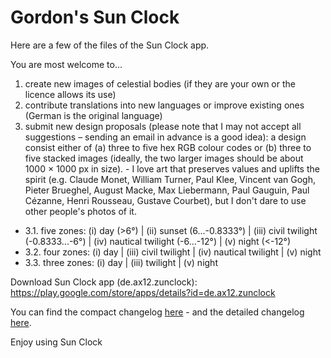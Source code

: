 # Gordon's Sun Clock

Here are a few of the files of the Sun Clock app. 

You are most welcome to... 

1. create new images of celestial bodies (if they are your own or the licence allows its use)
2. contribute translations into new languages or improve existing ones (German is the original language)  
3. submit new design proposals (please note that I may not accept all suggestions – sending an email in advance is a good idea): a design consist either of (a) three to five hex RGB colour codes or (b) three to five stacked images (ideally, the two larger images should be about 1000 × 1000 px in size). - I love art that preserves values and uplifts the spirit (e.g. Claude Monet, William Turner, Paul Klee, Vincent van Gogh, Pieter Brueghel, August Macke, Max Liebermann, Paul Gauguin, Paul Cézanne, Henri Rousseau, Gustave Courbet), but I don't dare to use other people's photos of it. 
- 3.1. five zones: (i) day (>6°) | (ii) sunset (6...-0.8333°) | (iii) civil twilight (-0.8333...-6°) | (iv) nautical twilight (-6...-12°) | (v) night (<-12°)
- 3.2. four zones: (i) day | (iii) civil twilight | (iv) nautical twilight | (v) night
- 3.3. three zones: (i) day | (iii) twilight | (v) night

Download Sun Clock app (de.ax12.zunclock):
https://play.google.com/store/apps/details?id=de.ax12.zunclock

You can find the compact changelog [here](./WHATSNEW.md) - and the detailed changelog [here](./CHANGELOG.md).

Enjoy using Sun Clock



